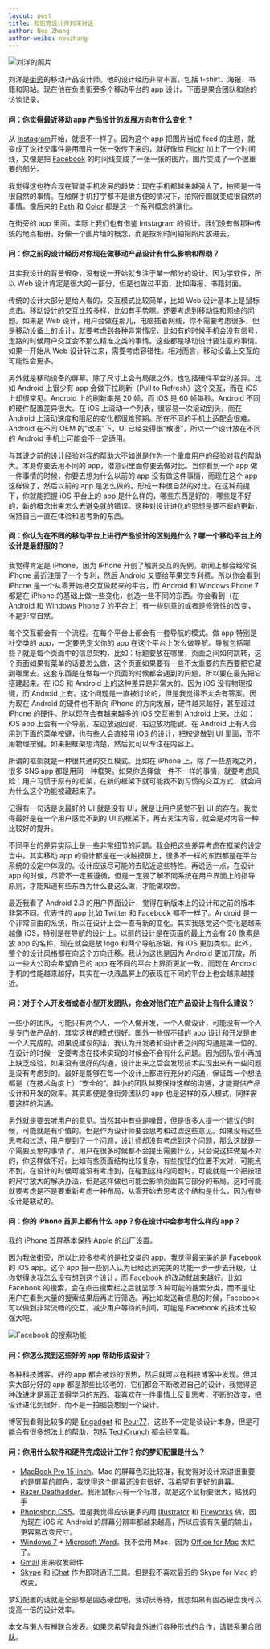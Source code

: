 ```yaml
---
layout: post
title: 和街旁设计师刘洋对话
author: Neo Zhang
author-weibo: neozhang
---
```

![刘洋的照片](/images/04152011/bill.jpeg)

刘洋是[街旁](http://jiepang.com)的移动产品设计师。他的设计经历非常丰富，包括 t-shirt、海报、书籍和网站。现在他在负责街旁多个移动平台的 app 设计。下面是果合团队和他的访谈记录。

#### 问：你觉得最近移动 app 产品设计的发展方向有什么变化？

从 [Instagram](http://instagram.com)开始，就很不一样了。因为这个 app 把图片当成 feed 的主题，就变成了说社交事件是用图片一张一张传下来的，就好像给 [Flickr](http://flickr.com) 加上了一个时间线，又像是把 [Facebook](http://facebook.com) 的时间线变成了一张一张的图片。图片变成了一个很重要的部分。

我觉得这也符合现在智能手机发展的趋势：现在手机都越来越强大了，拍照是一件很自然的事情。在触屏手机打字都不是很方便的情况下，拍照传图就变成很自然的事情。像后来的 [Path](http://path.com) 和 [Color](http://color.com) 都是这一个系列概念的演化。

在街旁的 app 里面，实际上我们也有借鉴 Intstagram 的设计。我们没有做那种传统的地点相册，好像一个图片墙的概念，而是按照时间轴把照片放进去。

#### 问：你之前的设计经历对你现在做移动产品设计有什么影响和帮助？

其实我设计的背景很杂，没有说一开始就专注于某一部分的设计。因为学软件，所以 Ｗeb 设计肯定是很大的一部分，但是也做过平面，比如海报、书籍封面。

传统的设计大部分是给人看的，交互模式比较简单，比如 Web 设计基本上是鼠标点击。移动设计的交互比较多样，比如有手势啊。还要考虑到移动性和网络的问题。如果是 Web 设计，用户会做在那儿，电脑插着网线，你不需要考虑很多，但是移动设备上的设计，就要考虑到各种异常情况，比如有的时候手机会没有信号，走路的时候用户交互会不那么精准之类的事情。这些都是移动设计要注意的事情。如果一开始从 Web 设计转过来，需要考虑容错性。相对而言，移动设备上交互的可能性会更多。

另外就是移动设备的屏幕。除了尺寸上会有局限之外，也包括硬件平台的差异。比如 Android 上很少有 app 会做下拉刷新（Pull to Refresh）这个交互，而在 iOS 上却很常见。Android 上的刷新率是 20 帧，而 iOS 是 60 帧每秒。Android 不同的硬件配置差异很大。在 iOS 上滚动一个列表，很容易一次滚动到头，而在 Android 上滚动速度和阻尼的变化都很难预期。所在不同的手机上适配会很难。Android 在不同 OEM 的“改进”下，UI 已经变得很“散漫”，所以一个设计放在不同的 Android 手机上可能会不一定适用。

与其说之前的设计经验对我的帮助大不如说是作为一个重度用户的经验对我的帮助大。本身你要去用不同的 app，潜意识里面你要去做对比。当你看到一个 app 做一件事情的时候，你要去想为什么以前的 app 没有做这件事情，而现在这个 app 这样做了，然后以前的 app 是怎么做的。形成一种很自然的对比。在这种前提下，你就能把握 iOS 平台上的 app 是什么样的，哪些东西是好的，哪些是不好的，新的概念出来怎么去避免就的错误。这种对设计进化的思想是要不断的更新，保持自己一直在体验和思考新的东西。

#### 问：你认为在不同的移动平台上进行产品设计的区别是什么？哪一个移动平台上的设计是最舒服的？

我觉得肯定是 iPhone，因为 iPhone 开创了触屏交互的先例。新闻上都会经常说 iPhone 最近注册了一个专利，然后 Android 又要给苹果交专利费。所以你会看到 iPhone 是一个从零开始把交互做起来的平台，而 Android 和 Windows Phone 7 都是在 iPhone 的基础上做一些变化，创造一些不同的东西。你会看到（在 Android 和 Windows Phone 7 的平台上）有一些刻意的或者是修饰性的改变，不是非常自然。

每个交互都会有一个流程。在每个平台上都会有一套导航的模式。做 app 特别是社交类的 app，一定要先定义你的 app 在这个平台上怎么做导航。导航包括哪些？就是每个页面中的信息架构，比如：标题要放在哪里，页面之间如何跳转，这个页面如果有菜单的话要怎么做，这个页面如果要有一些不太重要的东西要把它藏到哪里去。这套东西是在做每一个页面的时候都会遇到的问题，所以要在最先把它搭建起来。在 iOS 和 Android 上的这种差异是非常大的。因为 iOS 没有物理按键，而 Android 上有。这个问题是一直被讨论的，但是我觉得不太会有答案。因为现在 Android 的硬件也不断向 iPhone 的方向发展，硬件越来越好，甚至超过 iPhone 的硬件。所以现在会有越来越多的 iOS 交互搬到 Android 上来，比如：iOS app 上会有一个导航，左边放返回键，右边放功能键。在 Android 上有人会用到下面的菜单按键，也有些人会直接用 iOS 的设计，把按键做到 UI 里面，而不用物理按键。如果把框架想清楚，然后就可以专注在内容上。

所谓的框架就是一种很共通的交互模式。比如在 iPhone 上，除了一些游戏之外，很多 SNS app 都是用同一种框架。如果你选择做一件不一样的事情，就要考虑风险：用户习惯于原有的框架，在新的框架下就可能找不到习惯的交互方式，就会问为什么这个功能被藏起来了。

记得有一句话是说最好的 UI 就是没有 UI，就是让用户感觉不到 UI 的存在。我觉得最好是在一个用户感觉不到的 UI 的框架下，再去关注内容，就会是对内容一种比较好的提升。

不同平台的差异实际上是一些非常细节的问题。我会把这些差异考虑在框架的设定当中。其实移动 app 的设计都是在一块触摸屏上，很多不一样的东西都是在平台系统的设定中体现的。设计应该尽可能的去贴近这些特性。再说远一点，在设计 app 的时候，尽管不一定要遵循，但是一定要了解不同系统在用户界面上的指导原则，才能知道有些东西为什么要这么做，才能做取舍。

最近我看了 Android 2.3 的用户界面设计，觉得在新版本上的设计和之前的版本非常不同。代表性的 app 比如 Twitter 和 Facebook 都不一样了。Android 是一个非常自由的系统，所以在设计上会一直有新的变化。其实我感觉这个变化是越来越像 iOS，特别是在导航的设计上。以前的设计是在页面的最上方会有 20 像素是放 app 的名称，现在就会是放 logo 和两个导航按钮，和 iOS 更加类似。此外，整个的设计风格都在向这个方向迁移。我认为这也是因为 Android 更加开放，所以一些大公司会希望自己的 app 在不同的平台上界面更加一致。而现在 Android 手机的性能越来越好，其实在一块液晶屏上的表现在不同的平台上也会越来越接近。

#### 问：对于个人开发者或者小型开发团队，你会对他们在产品设计上有什么建议？

一些小的团队，可能只有两个人，一个人做开发，一个人做设计，可能没有一个人是专门做产品的，其实这样的模式很好。国外一些很不错的 app 设计和开发是由一个人完成的。如果说建议的话，我认为开发者和设计者之间的沟通是第一位的。在设计的时候一定要考虑在技术实现的时候会不会有什么问题。因为团队很小再加上缺乏经验，如果没有很好的沟通，设计出来之后会发现技术实现出来有一些问题是没有考虑到的。最好是能够在每一个设计上都进行充分的沟通，保证每一个想法都是（在技术角度上）“安全的”。越小的团队越要保持这样的沟通，才能提供产品设计和开发的效率。其实即便是像街旁团队的 app 也是这样的双人模式，同样需要这样的沟通。

另外就是要去听用户的意见。当然其中有些是噪音，但是很多人提一个建议的时候，可能就是有价值的。但是作为设计师要会思考和过滤这些意见。如果没有这些思考和过滤，用户提到了一个问题，设计师却没有考虑到这个问题，那么这就是一个需要反思的事情了。用户在很多时候都不会提出需要什么，只会说这样做是不对的，你这样做不好。比如有些页面结构比较复杂，有些按钮的位置不太对，可能点不到，在设计的时候可能没有考虑到，在碰到这样的问题时，可能就是一个把按钮的尺寸放大的解决办法，但是这样做也可能会影响页面其它部分的布局。这时可能就要考虑是不是要重新考虑一种布局，从零开始去思考这个结构是什么，因为有些设计是联动的。

#### 问：你的 iPhone 首屏上都有什么 app？你在设计中会参考什么样的 app？

我的 iPhone 首屏基本保持 Apple 的出厂设置。

因为我做街旁，所以比较多参考的是社交类的 app。我觉得最完美的是 Facebook 的 iOS app。这个 app 把一些别人认为已经达到完美的功能一步一步去升级，让你觉得说我怎么没有想到这个设计，而 Facebook 的改动就越来越好。比如 Facebook 的搜索，会在点击搜索栏之后就显示 3 种可能的搜索分类，而不是让用户在看到大量的搜索结果后再进行筛选。再比如发送新信息的时候，Facebook 可以做到非常流畅的交互，减少用户等待的时间，可能是 Facebook 的技术比较强大吧。

![Facebook 的搜索功能](/images/04152011/facebook.png)

#### 问：你怎么找到这些好的 app 帮助形成设计？

各种科技博客，好的 app 都会被炒的很热，然后就可以在科技博客中发现。但其实大部分好的 app 都是那些比较老的，它们都会不断改进自己的设计，我觉得这种改进才是真正值得学习的东西。我喜欢在一件事情上反复思考，不断的改变，把设计进化到很好，而不是一拍脑袋想到一个设计。

博客我看得比较多的是 [Engadget](http://engadget.com) 和 [Pour77](http://pour77.com)，这些不一定是谈设计本身，但是可能会有很多想法上的帮助，包括 [TechCrunch](http://techcrunch.com) 都会经常看。

#### 问：你用什么软件和硬件完成设计工作？你的梦幻配置是什么？

- [MacBook Pro 15-inch](http://www.apple.com/macbookpro/)。Mac 的屏幕色彩比较准，我觉得对设计来讲很重要的是屏幕的颜色，我觉得这个屏幕还没有很好，我希望有更好的屏幕。
- [Razer Deathadder](http://store.razerzone.com/store/razerusa/en_US/pd/productID.169416100)。我用鼠标只有一个标准，就是这个鼠标要很大，贴我的手
- [Photoshop CS5](http://www.adobe.com/products/photoshop.html)。但是我觉得应该更多的用 [Illustrator](http://www.adobe.com/products/illustrator.html) 和 [Fireworks](http://www.adobe.com/products/fireworks.html) 做，因为现在 iOS 和 Android 的屏幕分辨率都越来越高，所以应该有矢量的输出，更容易改变尺寸。
- [Windows 7](http://windows.microsoft.com/en-US/windows7/products/home) + [Microsoft Word](http://office.microsoft.com/en-gb/word/)。我不会用 Mac，因为 [Office for Mac](http://www.microsoft.com/mac/) 太烂了。
- [Gmail](http://gmail.com) 用来收发邮件
- [Skype](http://skype.com) 和 [iChat](http://www.apple.com/macosx/what-is-macosx/ichat.html) 作为即时通讯工具。但是我不喜欢最近的 Skype for Mac 的改变。

梦幻配置的话就是全部都是固态硬盘吧，我讨厌等待，我想如果有固态硬盘我可以提高一倍的设计效率。

本文与[懒人有禅](http://lanrenux.com/)联合发表。如果您希望和[盒外](http://outofbox.guohead.com)进行各种形式的合作，请联系[果合团队](mailto:support-outofbox@guohead.com)。

